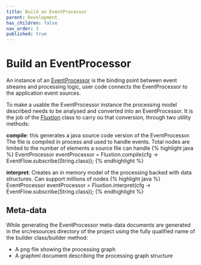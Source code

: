 ```yaml
---
title: Build an EventProcessor
parent: Development
has_children: false
nav_order: 3
published: true
---
```


# Build an EventProcessor

An instance of an
[EventProcessor](https://github.com/v12technology/fluxtion/tree/{{site.fluxtion_version}}/runtime/src/main/java/com/fluxtion/runtime/EventProcessor.java)
is the binding point between event streams and processing logic, user code connects the EventProcessor to the
application event sources.

To make a usable the EventProcessor instance the processing model described needs to be analysed and converted into
an EventProcessor. It is the job of the
[Fluxtion](https://github.com/v12technology/fluxtion/tree/{{site.fluxtion_version}}/compiler/src/main/java/com/fluxtion/compiler/Fluxtion.java)
class to carry ou that conversion, through two utility methods:

**compile**: this generates a java source code version of the EventProcessor. The file is compiled in process and used
to handle events. Total nodes are limited to the number of elements a source file can handle
{% highlight java %}
EventProcessor eventProcessor = Fluxtion.compile(cfg -> EventFlow.subscribe(String.class));
{% endhighlight %}

**interpret**: Creates an in memory model of the processing backed with data structures. Can support millions of nodes
{% highlight java %}
EventProcessor eventProcessor = Fluxtion.interpret(cfg -> EventFlow.subscribe(String.class));
{% endhighlight %}

## Meta-data

While generating the EventProcessor meta-data documents are generated in the src/resources directory of the project
using the fully qualified name of the builder class/builder method:

- A png file showing the processing graph
- A graphml document describing the processing graph structure
